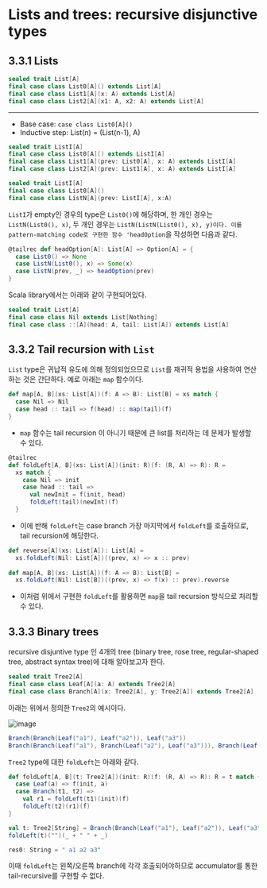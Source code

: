# Lists and trees: recursive disjunctive types 

## 3.3.1 Lists

```scala
sealed trait List[A]
final case class List0[A]() extends List[A]
final case class List1[A](x: A) extends List[A]
final case class List2[A](x1: A, x2: A) extends List[A]
```

---
- Base case: `case class List0[A]()`
- Inductive step: List(n) = (List(n-1), A)

```scala
sealed trait ListI[A]
final case class List0[A]() extends ListI[A]
final case class List1[A](prev: List0[A], x: A) extends ListI[A]
final case class List2[A](prev: List1[A], x: A) extends ListI[A]
```

```scala
sealed trait ListI[A]
final case class List0[A]()
final case class ListN[A](prev: ListI[A], x:A)
```


`ListI`가 empty인 경우의 type은 `List0()`에 해당하며, 한 개인 경우는 `ListN(List0(), x)`, 두 개인 경우는 
`ListN(ListN(List0(), x), y)이다. 이를 pattern-matching code로 구현한 함수 'headOption`을 작성하면 다음과 같다. 

```scala
@tailrec def headOption[A]: List[A] => Option[A] = {
  case List0() => None
  case ListN(List0(), x) => Some(x)
  case ListN(prev, _) => headOption(prev)
}
```

Scala library에서는 아래와 같이 구현되어있다.
```scala
sealed trait List[A]
final case class Nil extends List[Nothing]
final case class ::[A](head: A, tail: List[A]) extends List[A]
```


## 3.3.2 Tail recursion with `List`

`List` type은 귀납적 유도에 의해 정의되었으므로 `List`를 재귀적 용법을 사용하여 연산하는 것은 간단하다. 예로 아래는 `map` 함수이다.

```scala
def map[A, B](xs: List[A])(f: A => B): List[B] = xs match {
  case Nil => Nil
  case head :: tail => f(head) :: map(tail)(f)
}
```

- `map` 함수는 tail recursion 이 아니기 때문에 큰 list를 처리하는 데 문제가 발생할 수 있다. 


```scala
@tailrec 
def foldLeft[A, B](xs: List[A])(init: R)(f: (R, A) => R): R = 
  xs match {
    case Nil => init
    case head :: tail => 
      val newInit = f(init, head)
      foldLeft(tail)(newInt)(f)
  }

```

- 이에 반해 `foldLeft`는 case branch 가장 마지막에서 `foldLeft`를 호출하므로, tail recursion에 해당한다. 


```scala
def reverse[A](xs: List[A]): List[A] = 
  xs.foldLeft(Nil: List[A])((prev, x) => x :: prev)
  
def map[A, B](xs: List[A])(f: A => B): List[B] = 
  xs.foldLeft(Nil: List[B])((prev, x) => f(x) :: prev).reverse
```

-  이처럼 위에서 구현한 `foldLeft`를 활용하면 `map`을 tail recursion 방식으로 처리할 수 있다. 


## 3.3.3 Binary trees

recursive disjuntive type 인 4개의 tree (binary tree, rose tree, regular-shaped tree, abstract syntax tree)에 대해 알아보고자 한다. 


```scala
sealed trait Tree2[A]
final case class Leaf[A](a: A) extends Tree2[A]
final case class Branch[A](x: Tree2[A], y: Tree2[A]) extends Tree2[A]
```

아래는 위에서 정의한 `Tree2`의 예시이다.

![image](https://user-images.githubusercontent.com/13671946/74150752-ea944600-4c4d-11ea-879a-fb26696c0df2.png)


```scala
Branch(Branch(Leaf("a1"), Leaf("a2")), Leaf("a3"))
Branch(Branch(Leaf("a1"), Branch(Leaf("a2"), Leaf("a3"))), Branch(Leaf("a4"), Leaf("a5")))
```


`Tree2` type에 대한 `foldLeft`는 아래와 같다.

```scala
def foldLeft[A, B](t: Tree2[A])(init: R)(f: (R, A) => R): R = t match {
  case Leaf(a) => f(init, a)
  case Branch(t1, t2) => 
    val r1 = foldLeft(t1)(init)(f)
    foldLeft(t2)(r1)(f)
}

val t: Tree2[String] = Branch(Branch(Leaf("a1"), Leaf("a2")), Leaf("a3"))
foldLeft(t)("")(_ + " " + _)

res0: String = " a1 a2 a3"
```

이때 `foldLeft`는 왼쪽/오른쪽 branch에 각각 호출되어야하므로 accumulator를 통한 tail-recursive를 구현할 수 없다.


